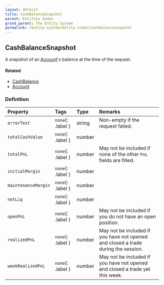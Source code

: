 ```yaml
---
layout: default
title: CashBalanceSnapshot
parent: Entities Index
grand_parent: The Entity System
permalink: /entity-system/entity-index/cashbalancesnapshot
---
```


## CashBalanceSnapshot
A snapshot of an [Account]({{site.baseurl}}/entity-system/entity-index/account)'s balance at the time of the request.

#### Related
- [CashBalance]({{site.baseurl}}/entity-system/index/cashbalance)
- [Account]({{site.baseurl}}/entity-system/index/account)

### Definition

| Property | Tags | Type | Remarks
|:---------|:-----|:-----|:-------
| `errorText` | `none`{: .label } | string | Non-empty if the request failed.
| `totalCashValue` | `none`{: .label } | number | 
| `totalPnL` | `none`{: .label } | number | May not be included if none of the other `PnL` fields are filled.
| `initialMargin` | `none`{: .label } | number | 
| `maintenanceMargin` | `none`{: .label } | number | 
| `netLiq` | `none`{: .label } | number | 
| `openPnL` | `none`{: .label } | number | May not be included if you do not have an open position.
| `realizedPnL` | `none`{: .label } | number | May not be included if you have not opened and closed a trade during the session.
| `weekRealizedPnL` | `none`{: .label } | number | May not be included if you have not opened and closed a trade yet this week.

